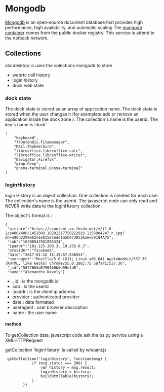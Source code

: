 # Mongodb


[Mongodb](https://www.mongodb.org) is an open-source document database that provides high performance, high availability, and automatic scaling
The [mongodb container](https://hub.docker.com/_/mongo/) comes from the public docker registry. This service is attend to the netback network.

## Collections

abcdesktop.io uses the colections mongodb to store 

- webrtc call history 
- login history 
- dock web state

### dock state

The dock state is stored as an array of application name. The dock state is stored when the user changes it (for exemplate add or remove an application inside the dock zone ). The collection's name is the userid. The key's name is 'dock'


```
[ 
 	"keyboard",
	"frontendjs.filemanager",
	"Mail.Thunderbird",
	"libreoffice.libreoffice-calc",
	"libreoffice.libreoffice-writer",
	"Navigator.Firefox",
	"gimp.Gimp",
	"gnome-terminal.Gnome-terminal"
]
```

### loginHistory

login History is an object collection. One collection is created for each user. 
The collection's name is the userid. The javascript code can only read and NEVER write data to the loginHistory collection.

The object's format is :

```
{
 "picture":"https://scontent.xx.fbcdn.net/v/t1.0-1/p480x480/1452008_10202217750222019_1258804247_n.jpg?oh=a96b2290e63e1e81525ede1a5b073853&oe=59184A75",
 "sub":"10208942501856324",
 "ipaddr":"181.125.208.3, 10.255.0.3",
 "provider":"facebook",
 "date":"2017-01-12 11:19:57.946554",
 "useragent":"Mozilla/5.0 (X11; Linux x86_64) AppleWebKit/537.36 (KHTML, like Gecko) Chrome/55.0.2883.75 Safari/537.36",
 "_id":"5877665d0790160b0d59efd0",
 "name":"Alexandre Devely"}
```

- _id : is the mongodb id
- sub : is the userid
- ipaddr : is the client ip address
- provider : authenticated provider 
- date : date formated 
- useragent : user browser description
- name : the user name  

#### method 

To getCollection data, javascript code ask the os.py service using a XMLHTTPRequest
 
getCollection 'loginHistory' is called by whoami.js 

```
 getCollection('loginHistory', function(msg) {
            if (msg.status === 200) {
                var history = msg.result;
                loginHistory = history;
                buildHtmlTable(history);
            }
        })
```
 
